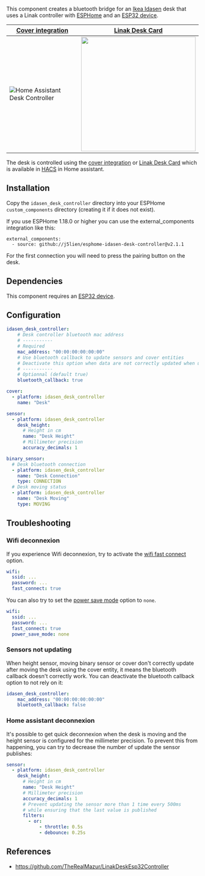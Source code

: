 This component creates a bluetooth bridge for an [Ikea Idasen](https://www.ikea.com/gb/en/p/idasen-desk-sit-stand-brown-dark-grey-s19280958/) desk that uses a Linak controller with [ESPHome](https://esphome.io) and an [ESP32 device](https://esphome.io/devices/esp32.html).

| [Cover integration](https://www.home-assistant.io/integrations/cover/) | [Linak Desk Card](https://github.com/IhorSyerkov/linak-desk-card)                                                              |
| ---------------------------------------------------------------------- | ------------------------------------------------------------------------------------------------------------------------------ |
| ![Home Assistant Desk Controller](ha-desk-controller.png)              | <img src="https://user-images.githubusercontent.com/9998984/107797805-a3a6c800-6d5b-11eb-863a-56ae0343995c.png" width="300" /> |

The desk is controlled using the [cover integration](https://www.home-assistant.io/integrations/cover/) or [Linak Desk Card](https://github.com/IhorSyerkov/linak-desk-card) which is available in [HACS](https://hacs.xyz) in Home assistant.

## Installation

Copy the `idasen_desk_controller` directory into your ESPHome `custom_components` directory (creating it if it does not exist).

If you use ESPHome 1.18.0 or higher you can use the external_components integration like this:
```
external_components:
  - source: github://j5lien/esphome-idasen-desk-controller@v2.1.1
```

For the first connection you will need to press the pairing button on the desk.

## Dependencies

This component requires an [ESP32 device](https://esphome.io/devices/esp32.html).

## Configuration


```yaml
idasen_desk_controller:
    # Desk controller bluetooth mac address
    # -----------
    # Required
    mac_address: "00:00:00:00:00:00"
    # Use bluetooth callback to update sensors and cover entities
    # Deactivate this option when data are not correctly updated when using the cover entity
    # -----------
    # Optionnal (default true)
    bluetooth_callback: true

cover:
  - platform: idasen_desk_controller
    name: "Desk"

sensor:
  - platform: idasen_desk_controller
    desk_height:
      # Height in cm
      name: "Desk Height"
      # Millimeter precision
      accuracy_decimals: 1

binary_sensor:
  # Desk bluetooth connection
  - platform: idasen_desk_controller
    name: "Desk Connection"
    type: CONNECTION
  # Desk moving status
  - platform: idasen_desk_controller
    name: "Desk Moving"
    type: MOVING
```

## Troubleshooting

### Wifi deconnexion

If you experience Wifi deconnexion, try to activate the [wifi fast connect](https://esphome.io/components/wifi.html) option.
```yaml
wifi:
  ssid: ...
  password: ...
  fast_connect: true
```

You can also try to set the [power save mode](https://esphome.io/components/wifi.html?highlight=wifi#power-save-mode) option to `none`.
```yaml
wifi:
  ssid: ...
  password: ...
  fast_connect: true
  power_save_mode: none
```

### Sensors not updating

When height sensor, moving binary sensor or cover don't correctly update after moving the desk using the cover entity, it means the bluetooth callback doesn't correctly work.
You can deactivate the bluetooth callback option to not rely on it:

```yaml
idasen_desk_controller:
    mac_address: "00:00:00:00:00:00"
    bluetooth_callback: false
```

### Home assistant deconnexion

It's possible to get quick deconnexion when the desk is moving and the height sensor is configured for the millimeter precision. To prevent this from happening, you can try to decrease the number of update the sensor publishes:

```yaml
sensor:
  - platform: idasen_desk_controller
    desk_height:
      # Height in cm
      name: "Desk Height"
      # Millimeter precision
      accuracy_decimals: 1
      # Prevent updating the sensor more than 1 time every 500ms
      # while ensuring that the last value is published
      filters:
        - or:
            - throttle: 0.5s
            - debounce: 0.25s
```

## References

* https://github.com/TheRealMazur/LinakDeskEsp32Controller
